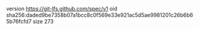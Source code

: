 version https://git-lfs.github.com/spec/v1
oid sha256:daded9be7358b07a1bcc8c0f569e33e921ac5d5ae9981201c26b6b65b76fcfd7
size 273
